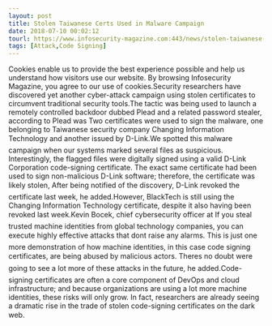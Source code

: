```yaml
---
layout: post
title: Stolen Taiwanese Certs Used in Malware Campaign
date: 2018-07-10 00:02:12
tourl: https://www.infosecurity-magazine.com:443/news/stolen-taiwanese-certs-used/
tags: [Attack,Code Signing]
---
```

Cookies enable us to provide the best experience possible and help us understand how visitors use our website. By browsing Infosecurity Magazine, you agree to our use of cookies.Security researchers have discovered yet another cyber-attack campaign using stolen certificates to circumvent traditional security tools.The tactic was being used to launch a remotely controlled backdoor dubbed Plead and a related password stealer, according to Plead was Two certificates were used to sign the malware, one belonging to Taiwanese security company Changing Information Technology and another issued by D-Link.We spotted this malware campaign when our systems marked several files as suspicious. Interestingly, the flagged files were digitally signed using a valid D-Link Corporation code-signing certificate. The exact same certificate had been used to sign non-malicious D-Link software; therefore, the certificate was likely stolen, After being notified of the discovery, D-Link revoked the certificate last week, he added.However, BlackTech is still using the Changing Information Technology certificate, despite it also having been revoked last week.Kevin Bocek, chief cybersecurity officer at If you steal trusted machine identities from global technology companies, you can execute highly effective attacks that dont raise any alarms. This is just one more demonstration of how machine identities, in this case code signing certificates, are being abused by malicious actors. Theres no doubt were going to see a lot more of these attacks in the future, he added.Code-signing certificates are often a core component of DevOps and cloud infrastructure; and because organizations are using a lot more machine identities, these risks will only grow. In fact, researchers are already seeing a dramatic rise in the trade of stolen code-signing certificates on the dark web.